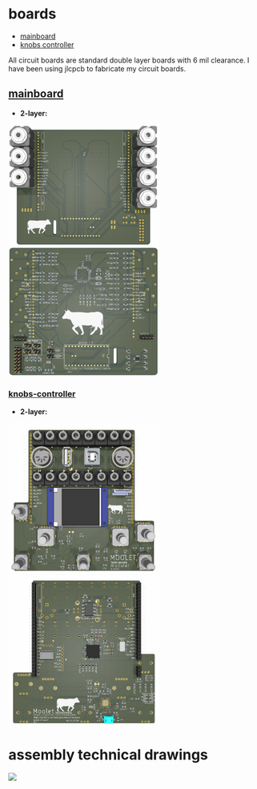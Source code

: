 # boards
 * [mainboard](#mainboard)
 * [knobs controller](#knobs-controller)
 
All circuit boards are standard double layer boards with 6 mil clearance. I have been using jlcpcb to fabricate my circuit boards.  

## [mainboard](mainboard) 
* **2-layer:**

<img src='mainboard/images/mainboard-top.png' width='300px'/> <img src='mainboard/images/mainboard-bottom.png' width='300px'/> 

### [knobs-controller](knobs-controller) 
* **2-layer:** 

<img src='knobs-controller/images/Knob_controller_top_view.png' width='300px'/>
<img src='knobs-controller/images/Knob_controller_bottom_view.png' width='300px'/>

# assembly technical drawings 
<img src='../technical-drawing.svg' width='600px'/>
